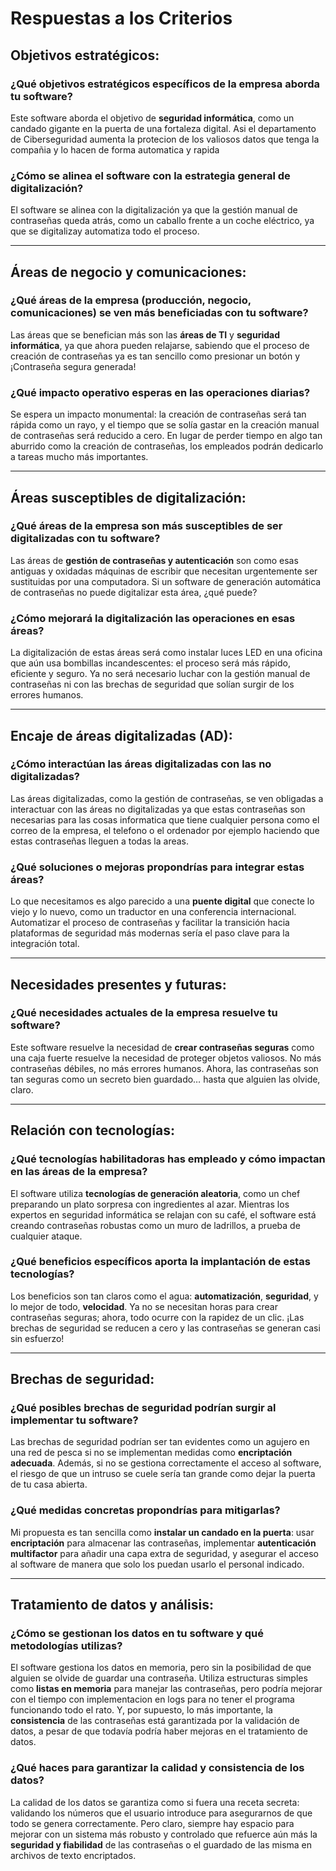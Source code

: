 # Respuestas a los Criterios

## Objetivos estratégicos:

### ¿Qué objetivos estratégicos específicos de la empresa aborda tu software?
Este software aborda el objetivo de **seguridad informática**, como un candado gigante en la puerta de una fortaleza digital. Asi el departamento de Ciberseguridad aumenta la protecion de los valiosos datos que tenga la compañia y lo hacen de forma automatica y rapida

### ¿Cómo se alinea el software con la estrategia general de digitalización?
El software se alinea con la digitalización ya que la gestión manual de contraseñas queda atrás, como un caballo frente a un coche eléctrico, ya que se digitalizay automatiza todo el proceso.

---

## Áreas de negocio y comunicaciones:

### ¿Qué áreas de la empresa (producción, negocio, comunicaciones) se ven más beneficiadas con tu software?
Las áreas que se benefician más son las **áreas de TI** y **seguridad informática**, ya que ahora pueden relajarse, sabiendo que el proceso de creación de contraseñas ya es tan sencillo como presionar un botón y ¡Contraseña segura generada!

### ¿Qué impacto operativo esperas en las operaciones diarias?
Se espera un impacto monumental: la creación de contraseñas será tan rápida como un rayo, y el tiempo que se solía gastar en la creación manual de contraseñas será reducido a cero. En lugar de perder tiempo en algo tan aburrido como la creación de contraseñas, los empleados podrán dedicarlo a tareas mucho más importantes.

---

## Áreas susceptibles de digitalización:

### ¿Qué áreas de la empresa son más susceptibles de ser digitalizadas con tu software?
Las áreas de **gestión de contraseñas y autenticación** son como esas antiguas y oxidadas máquinas de escribir que necesitan urgentemente ser sustituidas por una computadora. Si un software de generación automática de contraseñas no puede digitalizar esta área, ¿qué puede?

### ¿Cómo mejorará la digitalización las operaciones en esas áreas?
La digitalización de estas áreas será como instalar luces LED en una oficina que aún usa bombillas incandescentes: el proceso será más rápido, eficiente y seguro. Ya no será necesario luchar con la gestión manual de contraseñas ni con las brechas de seguridad que solían surgir de los errores humanos.

---

## Encaje de áreas digitalizadas (AD):

### ¿Cómo interactúan las áreas digitalizadas con las no digitalizadas?
Las áreas digitalizadas, como la gestión de contraseñas, se ven obligadas a interactuar con las áreas no digitalizadas ya que estas contraseñas son necesarias para las cosas informatica que tiene cualquier persona como el correo de la empresa, el telefono o el ordenador por ejemplo haciendo que estas contraseñas lleguen a todas la areas.

### ¿Qué soluciones o mejoras propondrías para integrar estas áreas?
Lo que necesitamos es algo parecido a una **puente digital** que conecte lo viejo y lo nuevo, como un traductor en una conferencia internacional. Automatizar el proceso de contraseñas y facilitar la transición hacia plataformas de seguridad más modernas sería el paso clave para la integración total.

---

## Necesidades presentes y futuras:

### ¿Qué necesidades actuales de la empresa resuelve tu software?
Este software resuelve la necesidad de **crear contraseñas seguras** como una caja fuerte resuelve la necesidad de proteger objetos valiosos. No más contraseñas débiles, no más errores humanos. Ahora, las contraseñas son tan seguras como un secreto bien guardado… hasta que alguien las olvide, claro.

---

##  Relación con tecnologías:

### ¿Qué tecnologías habilitadoras has empleado y cómo impactan en las áreas de la empresa?
El software utiliza **tecnologías de generación aleatoria**, como un chef preparando un plato sorpresa con ingredientes al azar. Mientras los expertos en seguridad informática se relajan con su café, el software está creando contraseñas robustas como un muro de ladrillos, a prueba de cualquier ataque.

### ¿Qué beneficios específicos aporta la implantación de estas tecnologías?
Los beneficios son tan claros como el agua: **automatización**, **seguridad**, y lo mejor de todo, **velocidad**. Ya no se necesitan horas para crear contraseñas seguras; ahora, todo ocurre con la rapidez de un clic. ¡Las brechas de seguridad se reducen a cero y las contraseñas se generan casi sin esfuerzo!

---

## Brechas de seguridad:

### ¿Qué posibles brechas de seguridad podrían surgir al implementar tu software?
Las brechas de seguridad podrían ser tan evidentes como un agujero en una red de pesca si no se implementan medidas como **encriptación adecuada**. Además, si no se gestiona correctamente el acceso al software, el riesgo de que un intruso se cuele sería tan grande como dejar la puerta de tu casa abierta.

### ¿Qué medidas concretas propondrías para mitigarlas?
Mi propuesta es tan sencilla como **instalar un candado en la puerta**: usar **encriptación** para almacenar las contraseñas, implementar **autenticación multifactor** para añadir una capa extra de seguridad, y asegurar el acceso al software de manera que solo los puedan usarlo el personal indicado.

---

## Tratamiento de datos y análisis:

### ¿Cómo se gestionan los datos en tu software y qué metodologías utilizas?
El software gestiona los datos en memoria, pero sin la posibilidad de que alguien se olvide de guardar una contraseña. Utiliza estructuras simples como **listas en memoria** para manejar las contraseñas, pero podría mejorar con el tiempo con implementacion en logs para no tener el programa funcionando todo el rato. Y, por supuesto, lo más importante, la **consistencia** de las contraseñas está garantizada por la validación de datos, a pesar de que todavía podría haber mejoras en el tratamiento de datos.

### ¿Qué haces para garantizar la calidad y consistencia de los datos?
La calidad de los datos se garantiza como si fuera una receta secreta: validando los números que el usuario introduce para asegurarnos de que todo se genera correctamente. Pero claro, siempre hay espacio para mejorar con un sistema más robusto y controlado que refuerce aún más la **seguridad y fiabilidad** de las contraseñas o el guardado de las misma en archivos de texto encriptados.

